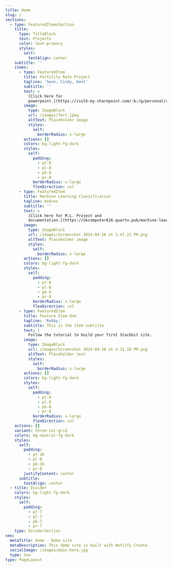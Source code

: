 ```yaml
---
title: Home
slug: /
sections:
  - type: FeaturedItemsSection
    title:
      type: TitleBlock
      text: Projects
      color: text-primary
      styles:
        self:
          textAlign: center
    subtitle: ''
    items:
      - type: FeaturedItem
        title: Fertility Rate Project
        tagline: 'Sean, Cindy, Kent'
        subtitle: ''
        text: >
          [Click here for
          powerpoint.](https://csulb-my.sharepoint.com/:b:/g/personal/richard_diazdeleon01_student_csulb_edu/EX_YIaD2gfVGgvXpmdeoegsBzbPzB66TuF3KlVPx1fMlog?e=HRi0IA)
        image:
          type: ImageBlock
          url: /images/fert.jpeg
          altText: Placeholder image
          styles:
            self:
              borderRadius: x-large
        actions: []
        colors: bg-light-fg-dark
        styles:
          self:
            padding:
              - pt-8
              - pl-8
              - pb-8
              - pr-8
            borderRadius: x-large
            flexDirection: col
      - type: FeaturedItem
        title: Machine Learning Classification
        tagline: Andres
        subtitle: ''
        text: >
          [Click here for M.L. Project and
          documentation.](https://okcomputer626.quarto.pub/machine-learning-classification-of-center-back-player-types-in-liga-mx/)
        image:
          type: ImageBlock
          url: /images/Screenshot 2024-04-28 at 3.47.22 PM.png
          altText: Placeholder image
          styles:
            self:
              borderRadius: x-large
        actions: []
        colors: bg-light-fg-dark
        styles:
          self:
            padding:
              - pt-8
              - pl-8
              - pb-8
              - pr-8
            borderRadius: x-large
            flexDirection: col
      - type: FeaturedItem
        title: Feature Item One
        tagline: 'Robby,'
        subtitle: This is the item subtitle
        text: |
          Follow the tutorial to build your first Stackbit site.
        image:
          type: ImageBlock
          url: /images/Screenshot 2024-04-28 at 4.21.18 PM.png
          altText: Placeholder text
          styles:
            self:
              borderRadius: x-large
        actions: []
        colors: bg-light-fg-dark
        styles:
          self:
            padding:
              - pt-8
              - pl-8
              - pb-8
              - pr-8
            borderRadius: x-large
            flexDirection: col
    actions: []
    variant: three-col-grid
    colors: bg-neutral-fg-dark
    styles:
      self:
        padding:
          - pt-16
          - pl-8
          - pb-16
          - pr-8
        justifyContent: center
      subtitle:
        textAlign: center
  - title: Divider
    colors: bg-light-fg-dark
    styles:
      self:
        padding:
          - pt-7
          - pl-7
          - pb-7
          - pr-7
    type: DividerSection
seo:
  metaTitle: Home - Demo site
  metaDescription: This demo site is built with Netlify Create.
  socialImage: /images/main-hero.jpg
  type: Seo
type: PageLayout
---
```

